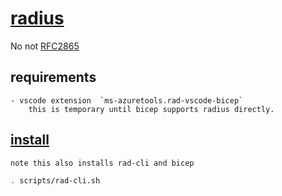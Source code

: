 # [radius](https://radapp.io/)

No not [RFC2865](https://datatracker.ietf.org/doc/html/rfc2865)

## requirements

    - vscode extension	`ms-azuretools.rad-vscode-bicep`
        this is temporary until bicep supports radius directly.

## [install](https://docs.radapp.io/installation/)

`note this also installs rad-cli and bicep`

```bash
. scripts/rad-cli.sh

```

